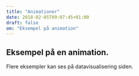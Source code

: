 ```yaml
---
title: "Animationer"
date: 2018-02-05T09:07:45+01:00
draft: false
om: "Eksempel på animation"
---
```

<div class="kompetencer">
  <div class="row center-xs">
      <div class="col-xs-12">
          <div class="box">
              <h2>Eksempel på en animation.</h2>
          </div>
      </div>
  </div>
</div>
Flere eksempler kan ses på datavisualisering siden.
